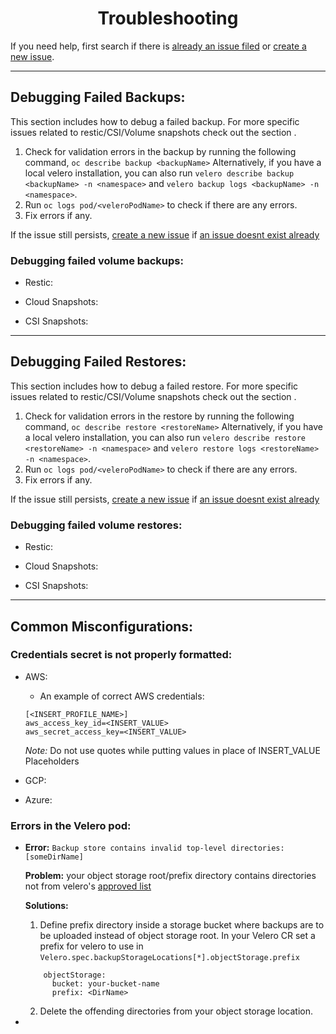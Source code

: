 <h1 align="center">Troubleshooting<a id="troubleshooting"></a></h1>

  If you need help, first search if there is 
    [already an issue filed](https://github.com/openshift/oadp-operator/issues) 
    or [create a new issue](https://github.com/openshift/oadp-operator/issues/new). 

<hr style="height:1px;border:none;color:#333;">

## Debugging Failed Backups:
 This section includes how to debug a failed backup. For more specific issues related to restic/CSI/Volume snapshots check out the section <link to section>.

1. Check for validation errors in the backup by running the following command,
`oc describe backup <backupName>`
Alternatively, if you have a local velero installation, you can also run `velero describe backup <backupName> -n <namespace>` and `velero backup logs <backupName> -n <namespace>`.
2. Run `oc logs pod/<veleroPodName>` to check if there are any errors.
3. Fix errors if any. 

If the issue still persists, [create a new issue](https://github.com/openshift/oadp-operator/issues/new) if [an issue doesnt exist already](https://github.com/openshift/oadp-operator/issues)

### Debugging failed volume backups:
  - Restic: 

  - Cloud Snapshots:


  - CSI Snapshots:

<hr style="height:1px;border:none;color:#333;">

## Debugging Failed Restores:
 This section includes how to debug a failed restore. For more specific issues related to restic/CSI/Volume snapshots check out the section <link to section>.

1. Check for validation errors in the restore by running the following command,
`oc describe restore <restoreName>`
Alternatively, if you have a local velero installation, you can also run `velero describe restore <restoreName> -n <namespace>` and `velero restore logs <restoreName> -n <namespace>`.
2. Run `oc logs pod/<veleroPodName>` to check if there are any errors.
3. Fix errors if any. 

If the issue still persists, [create a new issue](https://github.com/openshift/oadp-operator/issues/new) if [an issue doesnt exist already](https://github.com/openshift/oadp-operator/issues)

### Debugging failed volume restores:
  - Restic:


  - Cloud Snapshots:


  - CSI Snapshots:

<hr style="height:1px;border:none;color:#333;">

## Common Misconfigurations:

### Credentials secret is not properly formatted:
  - AWS:
    - An example of correct AWS credentials:

    ```
    [<INSERT_PROFILE_NAME>]
    aws_access_key_id=<INSERT_VALUE>
    aws_secret_access_key=<INSERT_VALUE>
    ```

    *Note:* Do not use quotes while putting values in place of INSERT_VALUE Placeholders

  - GCP:

  - Azure:
   

### Errors in the Velero pod:

-  **Error:** `Backup store contains invalid top-level directories: [someDirName]`

    **Problem:** your object storage root/prefix directory contains directories not 
    from velero's [approved list](https://github.com/vmware-tanzu/velero/blob/6f64052e94ef71c9d360863f341fe3c11e319f08/pkg/persistence/object_store_layout.go#L37-L43)

    **Solutions:**
    1. Define prefix directory inside a storage bucket where backups are to be uploaded instead of object storage root. In your Velero CR set a prefix for velero to use in `Velero.spec.backupStorageLocations[*].objectStorage.prefix`

    ```
        objectStorage:
          bucket: your-bucket-name
          prefix: <DirName>
    ```

    2. Delete the offending directories from your object storage location.



-  


